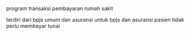 program transaksi pembayaran rumah sakit

terdiri dari bpjs umum dan asuransi
untuk bpjs dan asuransi pasien tidak perlu membayar tunai
